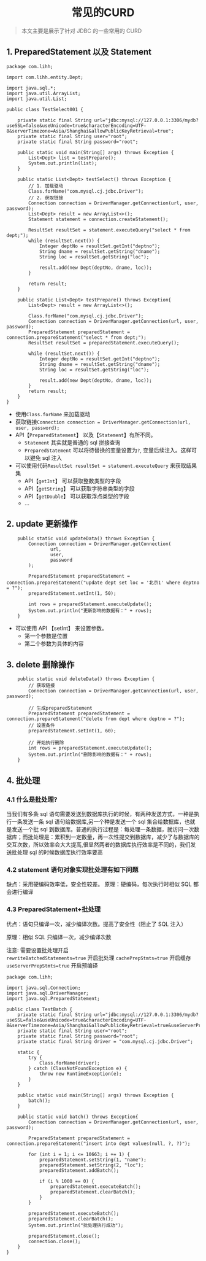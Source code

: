 <h1 align = "center">常见的CURD</h1>

> 本文主要是展示了针对 JDBC 的一些常用的 CURD

## 1. PreparedStatement 以及 Statement

```shell
package com.lihh;

import com.lihh.entity.Dept;

import java.sql.*;
import java.util.ArrayList;
import java.util.List;

public class TestSelect001 {

    private static final String url="jdbc:mysql://127.0.0.1:3306/mydb?useSSL=false&useUnicode=true&characterEncoding=UTF-8&serverTimezone=Asia/Shanghai&allowPublicKeyRetrieval=true";
    private static final String user="root";
    private static final String password="root";

    public static void main(String[] args) throws Exception {
        List<Dept> list = testPrepare();
        System.out.println(list);
    }

    public static List<Dept> testSelect() throws Exception {
        // 1. 加载驱动
        Class.forName("com.mysql.cj.jdbc.Driver");
        // 2. 获取链接
        Connection connection = DriverManager.getConnection(url, user, password);
        List<Dept> result = new ArrayList<>();
        Statement statement = connection.createStatement();

        ResultSet resultSet = statement.executeQuery("select * from dept;");
        while (resultSet.next()) {
            Integer deptNo = resultSet.getInt("deptno");
            String dname = resultSet.getString("dname");
            String loc = resultSet.getString("loc");

            result.add(new Dept(deptNo, dname, loc));
        }

        return result;
    }

    public static List<Dept> testPrepare() throws Exception{
        List<Dept> result = new ArrayList<>();

        Class.forName("com.mysql.cj.jdbc.Driver");
        Connection connection = DriverManager.getConnection(url, user, password);
        PreparedStatement preparedStatement = connection.prepareStatement("select * from dept;");
        ResultSet resultSet = preparedStatement.executeQuery();

        while (resultSet.next()) {
            Integer deptNo = resultSet.getInt("deptno");
            String dname = resultSet.getString("dname");
            String loc = resultSet.getString("loc");

            result.add(new Dept(deptNo, dname, loc));
        }
        return result;
    }
}
```

- 使用`Class.forName` 来加载驱动
- 获取链接`Connection connection = DriverManager.getConnection(url, user, password);`
- API【`PreparedStatement`】 以及【`Statement`】有所不同。
  - `Statement` 其实就是普通的 sql 拼接查询
  - `PreparedStatement` 可以将待替换的变量设置为`?`, 变量后续注入。这样可以避免 sql 注入
- 可以使用代码`ResultSet resultSet = statement.executeQuery` 来获取结果集
  - API【`getInt`】 可以获取整数类型的字段
  - API【`getString`】 可以获取字符串类型的字段
  - API【`getDouble`】 可以获取浮点类型的字段
  - ...

## 2. update 更新操作

```shell
    public static void updateData() throws Exception {
        Connection connection = DriverManager.getConnection(
                url,
                user,
                password
        );

        PreparedStatement preparedStatement = connection.prepareStatement("update dept set loc = '北京1' where deptno = ?");
        preparedStatement.setInt(1, 50);

        int rows = preparedStatement.executeUpdate();
        System.out.println("更新影响的数据有：" + rows);
    }
```

- 可以使用 API 【setInt】 来设置参数。
  - 第一个参数是位置
  - 第二个参数为具体的内容

## 3. delete 删除操作

```shell
    public static void deleteData() throws Exception {
        // 获取链接
        Connection connection = DriverManager.getConnection(url, user, password);

        // 生成preparedStatement
        PreparedStatement preparedStatement = connection.prepareStatement("delete from dept where deptno = ?");
        // 设置条件
        preparedStatement.setInt(1, 60);

        // 开始执行删除
        int rows = preparedStatement.executeUpdate();
        System.out.println("删除影响的数据有：" + rows);
    }
```

## 4. 批处理

### 4.1 什么是批处理?

当我们有多条 sql 语句需要发送到数据库执行的时候，有两种发送方式，一种是执行一条发送一条 sql 语句给数据库,另一个种是发送一个 sql 集合给数据库，也就是发送一个批 sql 到数据库。普通的执行过程是：每处理一条数据，就访问一次数据库；而批处理是：累积到一定数量，再一次性提交到数据库，减少了与数据库的交互次数，所以效率会大大提高,很显然两者的数据库执行效率是不同的，我们发送批处理 sql 的时候数据库执行效率要高

### 4.2 statement 语句对象实现批处理有如下问题

缺点：采用硬编码效率低，安全性较差。
原理：硬编码，每次执行时相似 SQL 都会进行编译

### 4.3 PreparedStatement+批处理

优点：语句只编译一次，减少编译次数。提高了安全性（阻止了 SQL 注入）

原理：相似 SQL 只编译一次，减少编译次数

注意: 需要设置批处理开启
<br />
`rewriteBatchedStatements=true` 开启批处理
`cachePrepStmts=true` 开启缓存
`useServerPrepStmts=true` 开启预编译

```shell
package com.lihh;

import java.sql.Connection;
import java.sql.DriverManager;
import java.sql.PreparedStatement;

public class TestBatch {
    private static final String url="jdbc:mysql://127.0.0.1:3306/mydb?useSSL=false&useUnicode=true&characterEncoding=UTF-8&serverTimezone=Asia/Shanghai&allowPublicKeyRetrieval=true&useServerPrepStmts=true&cachePrepStmts=true&&rewriteBatchedStatements=true";
    private static final String user="root";
    private static final String password="root";
    private static final String driver = "com.mysql.cj.jdbc.Driver";

    static {
        try {
            Class.forName(driver);
        } catch (ClassNotFoundException e) {
            throw new RuntimeException(e);
        }
    }

    public static void main(String[] args) throws Exception {
        batch();
    }

    public static void batch() throws Exception{
        Connection connection = DriverManager.getConnection(url, user, password);

        PreparedStatement preparedStatement = connection.prepareStatement("insert into dept values(null, ?, ?)");

        for (int i = 1; i <= 10663; i += 1) {
            preparedStatement.setString(1, "name");
            preparedStatement.setString(2, "loc");
            preparedStatement.addBatch();

            if (i % 1000 == 0) {
                preparedStatement.executeBatch();
                preparedStatement.clearBatch();
            }
        }

        preparedStatement.executeBatch();
        preparedStatement.clearBatch();
        System.out.println("批处理执行成功");

        preparedStatement.close();
        connection.close();
    }
}
```
